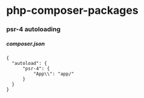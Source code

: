 # php-composer-packages


### psr-4 autoloading

##### composer.json
```
{
  "autoload": {
      "psr-4": {
          "App\\": "app/"
      }
  }
}

```
